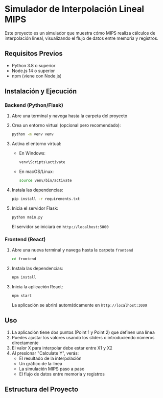 # Simulador de Interpolación Lineal MIPS

Este proyecto es un simulador que muestra cómo MIPS realiza cálculos de interpolación lineal, visualizando el flujo de datos entre memoria y registros.

## Requisitos Previos

- Python 3.8 o superior
- Node.js 14 o superior
- npm (viene con Node.js)

## Instalación y Ejecución

### Backend (Python/Flask)

1. Abre una terminal y navega hasta la carpeta del proyecto
2. Crea un entorno virtual (opcional pero recomendado):
   ```bash
   python -m venv venv
   ```

3. Activa el entorno virtual:
   - En Windows:
     ```bash
     venv\Scripts\activate
     ```
   - En macOS/Linux:
     ```bash
     source venv/bin/activate
     ```

4. Instala las dependencias:
   ```bash
   pip install -r requirements.txt
   ```

5. Inicia el servidor Flask:
   ```bash
   python main.py
   ```
   El servidor se iniciará en `http://localhost:5000`

### Frontend (React)

1. Abre una nueva terminal y navega hasta la carpeta `frontend`
   ```bash
   cd frontend
   ```

2. Instala las dependencias:
   ```bash
   npm install
   ```

3. Inicia la aplicación React:
   ```bash
   npm start
   ```
   La aplicación se abrirá automáticamente en `http://localhost:3000`

## Uso

1. La aplicación tiene dos puntos (Point 1 y Point 2) que definen una línea
2. Puedes ajustar los valores usando los sliders o introduciendo números directamente
3. El valor X para interpolar debe estar entre X1 y X2
4. Al presionar "Calculate Y", verás:
   - El resultado de la interpolación
   - Un gráfico de la línea
   - La simulación MIPS paso a paso
   - El flujo de datos entre memoria y registros

## Estructura del Proyecto 